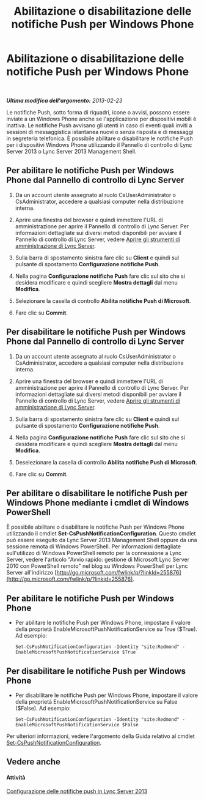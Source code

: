 ﻿---
title: Abilitazione o disabilitazione delle notifiche Push per Windows Phone
TOCTitle: Abilitazione o disabilitazione delle notifiche Push per Windows Phone
ms:assetid: a34f0c5c-4228-40e3-9d93-bc0b5df4895d
ms:mtpsurl: https://technet.microsoft.com/it-it/library/JJ688162(v=OCS.15)
ms:contentKeyID: 49887688
ms.date: 08/24/2015
mtps_version: v=OCS.15
ms.translationtype: HT
---

# Abilitazione o disabilitazione delle notifiche Push per Windows Phone

 

_**Ultima modifica dell'argomento:** 2013-02-23_

Le notifiche Push, sotto forma di riquadri, icone o avvisi, possono essere inviate a un Windows Phone anche se l'applicazione per dispositivi mobili è inattiva. Le notifiche Push avvisano gli utenti in caso di eventi quali inviti a sessioni di messaggistica istantanea nuovi o senza risposta e di messaggi in segreteria telefonica. È possibile abilitare o disabilitare le notifiche Push per i dispositivi Windows Phone utilizzando il Pannello di controllo di Lync Server 2013 o Lync Server 2013 Management Shell.

## Per abilitare le notifiche Push per Windows Phone dal Pannello di controllo di Lync Server

1.  Da un account utente assegnato al ruolo CsUserAdministrator o CsAdministrator, accedere a qualsiasi computer nella distribuzione interna.

2.  Aprire una finestra del browser e quindi immettere l'URL di amministrazione per aprire il Pannello di controllo di Lync Server. Per informazioni dettagliate sui diversi metodi disponibili per avviare il Pannello di controllo di Lync Server, vedere [Aprire gli strumenti di amministrazione di Lync Server](lync-server-2013-open-lync-server-administrative-tools.md).

3.  Sulla barra di spostamento sinistra fare clic su **Client** e quindi sul pulsante di spostamento **Configurazione notifiche Push**.

4.  Nella pagina **Configurazione notifiche Push** fare clic sul sito che si desidera modificare e quindi scegliere **Mostra dettagli** dal menu **Modifica**.

5.  Selezionare la casella di controllo **Abilita notifiche Push di Microsoft**.

6.  Fare clic su **Commit**.

## Per disabilitare le notifiche Push per Windows Phone dal Pannello di controllo di Lync Server

1.  Da un account utente assegnato al ruolo CsUserAdministrator o CsAdministrator, accedere a qualsiasi computer nella distribuzione interna.

2.  Aprire una finestra del browser e quindi immettere l'URL di amministrazione per aprire il Pannello di controllo di Lync Server. Per informazioni dettagliate sui diversi metodi disponibili per avviare il Pannello di controllo di Lync Server, vedere [Aprire gli strumenti di amministrazione di Lync Server](lync-server-2013-open-lync-server-administrative-tools.md).

3.  Sulla barra di spostamento sinistra fare clic su **Client** e quindi sul pulsante di spostamento **Configurazione notifiche Push**.

4.  Nella pagina **Configurazione notifiche Push** fare clic sul sito che si desidera modificare e quindi scegliere **Mostra dettagli** dal menu **Modifica**.

5.  Deselezionare la casella di controllo **Abilita notifiche Push di Microsoft**.

6.  Fare clic su **Commit**.

## Per abilitare o disabilitare le notifiche Push per Windows Phone mediante i cmdlet di Windows PowerShell

È possibile abilitare o disabilitare le notifiche Push per Windows Phone utilizzando il cmdlet **Set-CsPushNotificationConfiguration**. Questo cmdlet può essere eseguito da Lync Server 2013 Management Shell oppure da una sessione remota di Windows PowerShell. Per informazioni dettagliate sull'utilizzo di Windows PowerShell remoto per la connessione a Lync Server, vedere l'articolo "Avvio rapido: gestione di Microsoft Lync Server 2010 con PowerShell remoto" nel blog su Windows PowerShell per Lync Server all'indirizzo [http://go.microsoft.com/fwlink/p/?linkId=255876](http://go.microsoft.com/fwlink/p/?linkid=255876).

## Per abilitare le notifiche Push per Windows Phone

  - Per abilitare le notifiche Push per Windows Phone, impostare il valore della proprietà EnableMicrosoftPushNotificationService su True ($True). Ad esempio:
    
        Set-CsPushNotificationConfiguration -Identity "site:Redmond" -EnableMicrosoftPushNotificationService $True

## Per disabilitare le notifiche Push per Windows Phone

  - Per disabilitare le notifiche Push per Windows Phone, impostare il valore della proprietà EnableMicrosoftPushNotificationService su False ($False). Ad esempio:
    
        Set-CsPushNotificationConfiguration -Identity "site:Redmond" -EnableMicrosoftPushNotificationService $False

Per ulteriori informazioni, vedere l'argomento della Guida relativo al cmdlet [Set-CsPushNotificationConfiguration](set-cspushnotificationconfiguration.md).

## Vedere anche

#### Attività

[Configurazione delle notifiche push in Lync Server 2013](lync-server-2013-configuring-for-push-notifications.md)

